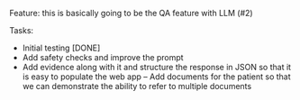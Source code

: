 Feature: this is basically going to be the QA feature with LLM (#2)

Tasks:
- Initial testing [DONE]
- Add safety checks and improve the prompt
- Add evidence along with it and structure the response in JSON so that it is easy to populate the web app
– Add documents for the patient so that we can demonstrate the ability to refer to multiple documents
